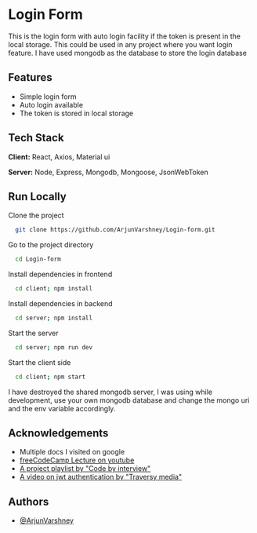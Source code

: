 
# Login Form

This is the login form with auto login facility if the token is present in the local storage. This could be used in any project where you want login feature. I have used mongodb as the database to store the login database

## Features

- Simple login form
- Auto login available
- The token is stored in local storage


## Tech Stack

**Client:** React, Axios, Material ui

**Server:** Node, Express, Mongodb, Mongoose, JsonWebToken


## Run Locally

Clone the project

```bash
  git clone https://github.com/ArjunVarshney/Login-form.git
```

Go to the project directory

```bash
  cd Login-form
```

Install dependencies in frontend

```bash
  cd client; npm install
```

Install dependencies in backend

```bash
  cd server; npm install
```

Start the server

```bash
  cd server; npm run dev
```

Start the client side

```bash
  cd client; npm start
```

I have destroyed the shared mongodb server, I was using while development, use your own mongodb database and change the mongo uri and the env variable accordingly.

## Acknowledgements

 - Multiple docs I visited on google
 - [freeCodeCamp Lecture on youtube](https://youtu.be/9zUHg7xjIqQ)
 - [A project playlist by "Code by interview"](https://youtube.com/playlist?list=PL_6klLfS1WqHNuSuL25VSgiuuFoEvLVqy)
 - [A video on jwt authentication by "Traversy media"](https://youtu.be/7nafaH9SddU)

## Authors

- [@ArjunVarshney](https://github.com/ArjunVarshney)

